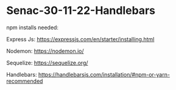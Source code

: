 # Senac-30-11-22-Handlebars

npm installs needed:

Express Js:
https://expressjs.com/en/starter/installing.html

Nodemon:
https://nodemon.io/

Sequelize:
https://sequelize.org/

Handlebars:
https://handlebarsjs.com/installation/#npm-or-yarn-recommended

